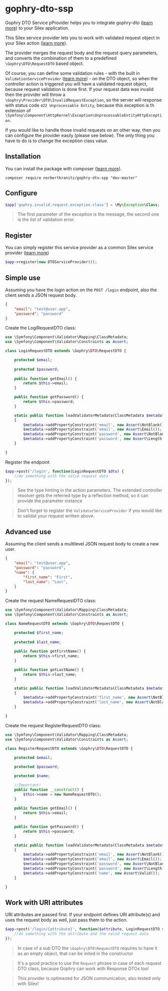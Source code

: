# gophry-dto-ssp
Gophry DTO Service pProvider helps you to integrate gophry-dto ([learn more](https://github.com/norbertkranitz/gophry-dto)) to your Silex application.

This Silex service provider lets you to work with validated request object in your Silex action ([learn more](http://silex.sensiolabs.org)).

The provider merges the request body and the request query parameters, and converts the combination of them to a predefined ```\Gophry\DTO\RequestDTO``` based object.

Of course, you can define some validation rules - with the built in ```ValidationServiceProvider``` ([learn more](http://silex.sensiolabs.org/doc/providers/validator.html)) -  on the DTO object, so when the controller action is triggered you will have a validated request object, because request validation is done first.
If your request data was invalid then the provider will throw a ```\Gophry\Provider\DTO\InvalidRequestException```, so the server will response with status code ```422 Unprocessable Entity```, because this exception is th extension of ```\Symfony\Component\HttpKernel\Exception\UnprocessableEntityHttpException```.

If you would like to handle those invalid requests on an other way, then you can configure the provider easily (please see below). The only thing you have to do is to change the exception class value.

## Installation

You can install the package with composer ([learn more](https://getcomposer.org/doc/01-basic-usage.md)).

```
composer require norbertkranitz/gophry-dto-spp "dev-master"
```

## Configure

```php
$app['gophry.invalid.request.exception.class'] = \My\Exception\Class;
```

> The first parameter of the exception is the message, the second one is the list of validation error.

## Register

You can simply register this service provider as a common Silex service provider ([learn more](http://silex.sensiolabs.org/doc/master/providers.html))

```php
$app->register(new DTOServiceProvider());
```

## Simple use

Assuming you have the login action on the ```POST /login``` endpoint, also the client sends a JSON request body.

```JSON
{
    "email": "test@user.app",
    "password": "password"
}
```

Create the LogiRequestDTO class:
```php
use \Symfony\Component\Validator\Mapping\ClassMetadata;
use \Symfony\Component\Validator\Constraints as Assert;

class LoginRequestDTO extends \Gophry\DTO\RequestDTO {

    protected $email;
    
    protected $password;
        
    public function getEmail() {
        return $this->email;
    }

    public function getPassword() {
        return $this->password;
    }

    static public function loadValidatorMetadata(ClassMetadata $metadata)
    {
        $metadata->addPropertyConstraint('email', new Assert\NotBlank());
        $metadata->addPropertyConstraint('email', new Assert\Email());
        $metadata->addPropertyConstraint('password', new Assert\NotBlank());
        $metadata->addPropertyConstraint('password', new Assert\Length(['min' => 5]));
    }

}
```

Register the endpoint
```php
$app->post('/login', function(LoginRequestDTO $dto) {
    //do something with the valid request data
});
```

> See the type hinting in the action parameters. The extended controller resolver gets the referred type by a reflection method, so it can provide the parameter instance

> Don't forget to register the ```ValidatorServiceProvider``` if you would like to validat your request written above.

## Advanced use

Assuming the client sends a multilevel JSON request body to create a new user.

```JSON
{
    "email": "test@user.app",
    "password": "password",
    "name": {
        "first_name": "First",
        "last_name": "Last",
    }
}
```

Create the request NameRequestDTO class:
```php
use \Symfony\Component\Validator\Mapping\ClassMetadata;
use \Symfony\Component\Validator\Constraints as Assert;

class NameRequestDTO extends \Gophry\DTO\RequestDTO {

    protected $first_name;
    
    protected $last_name;
        
    public function getFirstName() {
        return $this->first_name;
    }

    public function getLastName() {
        return $this->last_name;
    }

    static public function loadValidatorMetadata(ClassMetadata $metadata)
    {
        $metadata->addPropertyConstraint('first_name', new Assert\NotBlank());
        $metadata->addPropertyConstraint('last_name', new Assert\NotBlank());
    }

}
```

Create the request RegisterRequestDTO class:
```php
use \Symfony\Component\Validator\Mapping\ClassMetadata;
use \Symfony\Component\Validator\Constraints as Assert;

class RegisterRequestDTO extends \Gophry\DTO\RequestDTO {

    protected $email;
    
    protected $password;

    protected $name;

    //Important!
    public function __construct() {
        $this->name = new NameRequestDTO();
    }
        
    public function getEmail() {
        return $this->email;
    }

    public function getPassword() {
        return $this->password;
    }

    static public function loadValidatorMetadata(ClassMetadata $metadata)
    {
        $metadata->addPropertyConstraint('email', new Assert\NotBlank());
        $metadata->addPropertyConstraint('email', new Assert\Email());
        $metadata->addPropertyConstraint('password', new Assert\NotBlank());
        $metadata->addPropertyConstraint('password', new Assert\Length(['min' => 5]));
        $metadata->addPropertyConstraint('name', new Assert\Valid());
    }

}
```

## Work with URI attributes

URI attributes are passed first. If your endpoint defines URI attribute(s) and uses the request body as well, just pass them to the action.

```php
$app->post('/login/{attribute}', function($attribute, LoginRequestDTO $dto) {
    //do something with the attribute and the valid request data
});
```

> In case of a sub DTO the ```\Gophry\DTO\RequestDTO``` requires to have it as an empty object, that can be inited in the constructor

> It's a good practice to use the ```Request``` phrase in case of each request DTO class, because Gophry can work with Response DTOs too!

> This provider is optimezed for JSON communication, also tested only with Silex!

